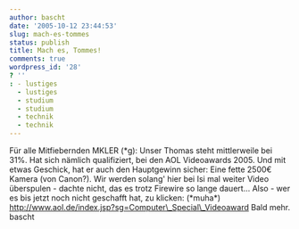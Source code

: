 ```yaml
---
author: bascht
date: '2005-10-12 23:44:53'
slug: mach-es-tommes
status: publish
title: Mach es, Tommes!
comments: true
wordpress_id: '28'
? ''
: - lustiges
  - lustiges
  - studium
  - studium
  - technik
  - technik
---
```


Für alle Mitfiebernden MKLER (\*g): Unser Thomas steht mittlerweile
bei 31%. Hat sich nämlich qualifiziert, bei den AOL Videoawards
2005. Und mit etwas Geschick, hat er auch den Hauptgewinn sicher:
Eine fette 2500€ Kamera (von Canon?). Wir werden solang' hier bei
Isi mal weiter Video überspulen - dachte nicht, das es trotz
Firewire so lange dauert... Also - wer es bis jetzt noch nicht
geschafft hat, zu klicken: (\*muha\*)
http://www.aol.de/index.jsp?sg=Computer\_Special\_Videoaward Bald
mehr. bascht


